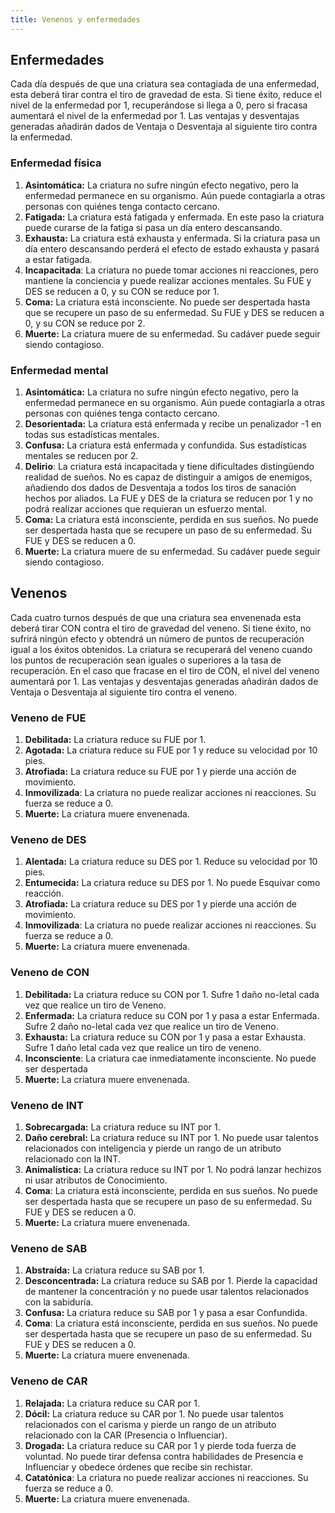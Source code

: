 ```yaml
---
title: Venenos y enfermedades
---
```


## Enfermedades

Cada día después de que una criatura sea contagiada de una enfermedad, esta deberá tirar contra el tiro de gravedad de esta. Si tiene éxito, reduce el nivel de la enfermedad por 1, recuperándose si llega a 0, pero si fracasa aumentará el nivel de la enfermedad por 1. Las ventajas y desventajas generadas añadirán dados de Ventaja o Desventaja al siguiente tiro contra la enfermedad.

### Enfermedad física

1. **Asintomática:** La criatura no sufre ningún efecto negativo, pero la enfermedad permanece en su organismo. Aún puede contagiarla a otras personas con quiénes tenga contacto cercano.
2. **Fatigada:** La criatura está fatigada y enfermada. En este paso la criatura puede curarse de la fatiga si pasa un día entero descansando.
3. **Exhausta:** La criatura está exhausta y enfermada. Si la criatura pasa un día entero descansando perderá el efecto de estado exhausta y pasará a estar fatigada. 
4. **Incapacitada**: La criatura no puede tomar acciones ni reacciones, pero mantiene la conciencia y puede realizar acciones mentales. Su FUE y DES se reducen a 0, y su CON se reduce por 1.
5. **Coma:** La criatura está inconsciente. No puede ser despertada hasta que se recupere un paso de su enfermedad. Su FUE y DES se reducen a 0, y su CON se reduce por 2.
6. **Muerte:** La criatura muere de su enfermedad. Su cadáver puede seguir siendo contagioso.

###  Enfermedad mental

1. **Asintomática:** La criatura no sufre ningún efecto negativo, pero la enfermedad permanece en su organismo. Aún puede contagiarla a otras personas con quiénes tenga contacto cercano.
2. **Desorientada:** La criatura está enfermada y recibe un penalizador -1 en todas sus estadísticas mentales.
3. **Confusa:** La criatura está enfermada y confundida. Sus estadísticas mentales se reducen por 2. 
4. **Delirio**: La criatura está incapacitada y tiene dificultades distingüendo realidad de sueños. No es capaz de distinguir a amigos de enemigos, añadiendo dos dados de Desventaja a todos los tiros de sanación hechos por aliados. La FUE y DES de la criatura se reducen por 1 y no podrá realizar acciones que requieran un esfuerzo mental.
5. **Coma:** La criatura está inconsciente, perdida en sus sueños. No puede ser despertada hasta que se recupere un paso de su enfermedad. Su FUE y DES se reducen a 0.
6. **Muerte:** La criatura muere de su enfermedad. Su cadáver puede seguir siendo contagioso.

## Venenos

Cada cuatro turnos después de que una criatura sea envenenada esta deberá tirar CON contra el tiro de gravedad del veneno. Si tiene éxito, no sufrirá ningún efecto y obtendrá un número de puntos de recuperación igual a los éxitos obtenidos. La criatura se recuperará del veneno cuando los puntos de recuperación sean iguales o superiores a la tasa de recuperación. En el caso que fracase en el tiro de CON, el nivel del veneno aumentará por 1. Las ventajas y desventajas generadas añadirán dados de Ventaja o Desventaja al siguiente tiro contra el veneno.

### Veneno de FUE

1. **Debilitada:** La criatura reduce su FUE por 1.
2. **Agotada:** La criatura reduce su FUE por 1 y reduce su velocidad por 10 pies.
3. **Atrofiada:** La criatura reduce su FUE por 1 y pierde una acción de movimiento.
4. **Inmovilizada**: La criatura no puede realizar acciones ni reacciones. Su fuerza se reduce a 0.
5. **Muerte:** La criatura muere envenenada.

### Veneno de DES

1. **Alentada:** La criatura reduce su DES por 1. Reduce su velocidad por 10 pies.
2. **Entumecida:** La criatura reduce su DES por 1. No puede Esquivar como reacción.
3. **Atrofiada:** La criatura reduce su DES por 1 y pierde una acción de movimiento.
4. **Inmovilizada**: La criatura no puede realizar acciones ni reacciones. Su fuerza se reduce a 0.
5. **Muerte:** La criatura muere envenenada.

### Veneno de CON

1. **Debilitada:** La criatura reduce su CON por 1. Sufre 1 daño no-letal cada vez que realice un tiro de Veneno.
2. **Enfermada:** La criatura reduce su CON por 1 y pasa a estar Enfermada. Sufre 2 daño no-letal cada vez que realice un tiro de Veneno.
3. **Exhausta:** La criatura reduce su CON por 1 y pasa a estar Exhausta. Sufre 1 daño letal cada vez que realice un tiro de veneno.
4. **Inconsciente**: La criatura cae inmediatamente inconsciente. No puede ser despertada
5. **Muerte:** La criatura muere envenenada.

### Veneno de INT

1. **Sobrecargada:** La criatura reduce su INT por 1.
2. **Daño cerebral:** La criatura reduce su INT por 1. No puede usar talentos relacionados con inteligencia y pierde un rango de un atributo relacionado con la INT.
3. **Animalística:** La criatura reduce su INT por 1. No podrá lanzar hechizos ni usar atributos de Conocimiento. 
4. **Coma**: La criatura está inconsciente, perdida en sus sueños. No puede ser despertada hasta que se recupere un paso de su enfermedad. Su FUE y DES se reducen a 0.
5. **Muerte:** La criatura muere envenenada.

### Veneno de SAB

1. **Abstraída:** La criatura reduce su SAB por 1. 
2. **Desconcentrada:** La criatura reduce su SAB por 1. Pierde la capacidad de mantener la concentración y no puede usar talentos relacionados con la sabiduría.
3. **Confusa:** La criatura reduce su SAB por 1 y pasa a esar Confundida.
4. **Coma**: La criatura está inconsciente, perdida en sus sueños. No puede ser despertada hasta que se recupere un paso de su enfermedad. Su FUE y DES se reducen a 0.
5. **Muerte:** La criatura muere envenenada.

###  Veneno de CAR

1. **Relajada:** La criatura reduce su CAR por 1.
2. **Dócil:** La criatura reduce su CAR por 1. No puede usar talentos relacionados con el carisma y pierde un rango de un atributo relacionado con la CAR (Presencia o Influenciar).
3. **Drogada:** La criatura reduce su CAR por 1 y pierde toda fuerza de voluntad. No puede tirar defensa contra habilidades de Presencia e Influenciar y obedece órdenes que recibe sin rechistar.
4. **Catatónica**: La criatura no puede realizar acciones ni reacciones. Su fuerza se reduce a 0.
5. **Muerte:** La criatura muere envenenada.